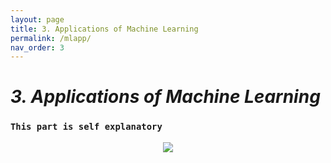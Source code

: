 ```yaml
---
layout: page
title: 3. Applications of Machine Learning
permalink: /mlapp/
nav_order: 3
---
```


# ***3. Applications of Machine Learning***
### `This part is self explanatory`

<p align='center'>
  <img src='../assets/images/mlapps.png'>
</p>

